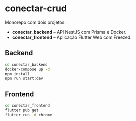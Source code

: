 # conectar-crud

Monorepo com dois projetos:

- **conectar_backend** – API NestJS com Prisma e Docker.
- **conectar_frontend** – Aplicação Flutter Web com Freezed.

## Backend

```bash
cd conectar_backend
docker-compose up -d
npm install
npm run start:dev
```

## Frontend

```bash
cd conectar_frontend
flutter pub get
flutter run -d chrome
```
